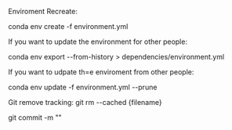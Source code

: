 Enviroment Recreate:

conda env create -f environment.yml


If you want to update the environment for other people:

conda env export --from-history > dependencies/environment.yml

If you want to udpate th=e enviroment from other people:

conda env update -f environment.yml --prune


Git remove tracking:
git rm --cached {filename}

git commit -m ""


